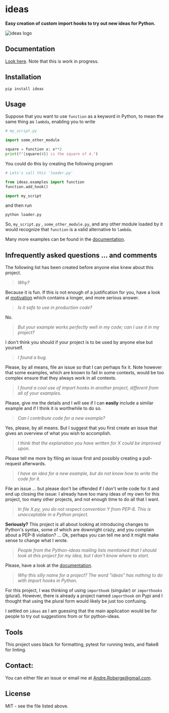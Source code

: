 # ideas

**Easy creation of custom import hooks to try out new ideas for Python.**

![ideas logo](https://raw.githubusercontent.com/aroberge/ideas/master/ideas.png)


## Documentation

[Look here](https://aroberge.github.io/ideas/docs/html/).  Note that
this is work in progress.

## Installation

```
pip install ideas
```

## Usage

Suppose that you want to use `function` as a keyword in Python, to mean
the same thing as `lambda`, enabling you to write

```python
# my_script.py

import some_other_module

square = function x: x**2
print(f"{square(4)} is the square of 4.")
```

You could do this by creating the following program

```python
# Lets's call this 'loader.py'

from ideas.examples import function
function.add_hook()

import my_script
```

and then run

```
python loader.py
```

So, `my_script.py` , `some_other_module.py`, and any other module
loaded by it would recognize that `function` is a valid alternative to `lambda`.

Many more examples can be found in the [documentation](https://aroberge.github.io/ideas/docs/html/).

## Infrequently asked questions ... and comments

The following list has been created before anyone else knew about
this project.

> _Why?_

Because it is fun. If this is not enough of a justification for you, have a look at
[motivation](https://aroberge.github.io/ideas/docs/html/motivation.html)
which contains a longer, and more serious answer.

> _Is it safe to use in production code?_

No.

> _But your example works perfectly well in my code; can I use it in my
> project?_

I don't think you should if your project is to be used by anyone else
but yourself.

> _I found a bug._

Please, by all means, file an issue so that I can perhaps fix it. Note however
that some examples, which are known to fail in some contexts, would
be too complex ensure that they always work in all contexts.

> _I found a cool use of import hooks in another project, different from
> all of your examples._

Please, give me the details and I will see if I can **easily** include
a similar example and if I think it is worthwhile to do so.

> _Can I contribute code for a new example?_

Yes, please, by all means. But I suggest that you first create an issue that gives
an overview of what you wish to accomplish.

> _I think that the explanation you have written for X could be improved upon._

Please tell me more by filing an issue first and possibly creating a pull-request afterwards.

> _I have an idea for a new example, but do not know how to write the code for it._

File an issue ... but please don't be offended if I don't write code for it
and end up closing the issue: I already have too many ideas of my own
for this project, too many other projects, and not
enough time to do all that I want.

> _In file X.py, you do not respect convention Y from PEP-8. This is unacceptable
> in a Python project._

**Seriously?**  This project is all about looking at introducing changes
to Python's syntax, some of which are downright crazy, and you complain
about a PEP-8 violation? ...  Ok, perhaps you can tell me and it might
make sense to change what I wrote.

> _People from the Python-ideas mailing lists mentioned that I should look
> at this project for my idea, but I don't know where to start._

Please, have a look at the [documentation](https://aroberge.github.io/ideas/docs/html/).

> _Why this silly name for a project? The word "ideas" has nothing to do with
> import hooks in Python._

For this project, I was thinking of using `importhook` (singular) or
`importhooks` (plural). However, there is already a project named
`importhook` on Pypi and I thought that using the plural form would
likely be just too confusing.

I settled on `ideas` as I am guessing that the main application would be
for people to try out suggestions from or for python-ideas.


## Tools

This project uses black for formatting, pytest for running tests,
and flake8 for linting.

## Contact:

You can either file an issue or email me at <Andre.Roberge@gmail.com>.


## License

MIT - see the file listed above.
